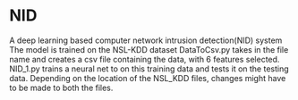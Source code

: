 # NID
A deep learning based computer network intrusion detection(NID) system
The model is trained on the NSL-KDD dataset
DataToCsv.py takes in the file name and creates a csv file containing the data, with 6 features selected.
NID_1.py trains a neural net to on this training data and tests it on the testing data. 
Depending on the location of the NSL_KDD files, changes might have to be made to both the files.
